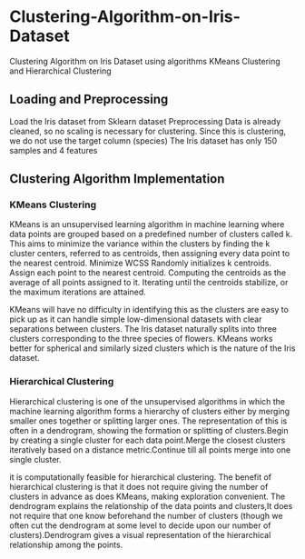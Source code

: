 # Clustering-Algorithm-on-Iris-Dataset
Clustering Algorithm on Iris Dataset using algorithms KMeans Clustering and Hierarchical Clustering

## Loading and Preprocessing 
Load the Iris dataset from Sklearn dataset
Preprocessing
Data is already cleaned, so no scaling is necessary for clustering.
Since this is clustering, we do not use the target column (species)
The Iris dataset has only 150 samples and 4 features

## Clustering Algorithm Implementation
### KMeans Clustering
KMeans is an unsupervised learning algorithm in machine learning where data points are grouped based on a predefined number of clusters called k. This aims to minimize the variance within the clusters by finding the k cluster centers, referred to as centroids, then assigning every data point to the nearest centroid. Minimize WCSS
Randomly initializes k centroids.
Assign each point to the nearest centroid.
Computing the centroids as the average of all points assigned to it.
Iterating until the centroids stabilize, or the maximum iterations are attained.

KMeans will have no difficulty in identifying this as the clusters are easy to pick up as it can handle simple low-dimensional datasets with clear separations between clusters.
The Iris dataset naturally splits into three clusters
corresponding to the three species of flowers.
KMeans works better for spherical and similarly sized clusters
which is the nature of the Iris dataset.

### Hierarchical Clustering
Hierarchical clustering is one of the unsupervised algorithms in which the machine learning algorithm forms a hierarchy of clusters either by merging smaller ones together or splitting larger ones. The representation of this is often in a dendrogram, showing the formation or splitting of clusters.Begin by creating a single cluster for each data point.Merge the closest clusters iteratively based on a distance metric.Continue till all points merge into one single cluster.

it is computationally feasible for hierarchical clustering. The benefit of hierarchical clustering is that it does not require giving the number of clusters in advance as does KMeans, making exploration convenient. The dendrogram explains the relationship of the data points and clusters,It does not require that one know beforehand the number of clusters (though we often cut the dendrogram at some level to decide upon our number of clusters).Dendrogram gives a visual representation of the hierarchical relationship among the points.
